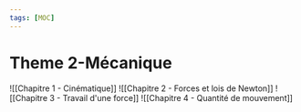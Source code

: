 ```yaml
---
tags: [MOC]
---
```


# Theme 2-Mécanique
![[Chapitre 1 - Cinématique]]
![[Chapitre 2 - Forces et lois de Newton]]
![[Chapitre 3 - Travail d'une force]]
![[Chapitre 4 - Quantité de mouvement]]